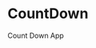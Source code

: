 # CountDown
 Count Down App
     
          
                                                  
                                                    
                                          
                     
              
   
 
   
 

